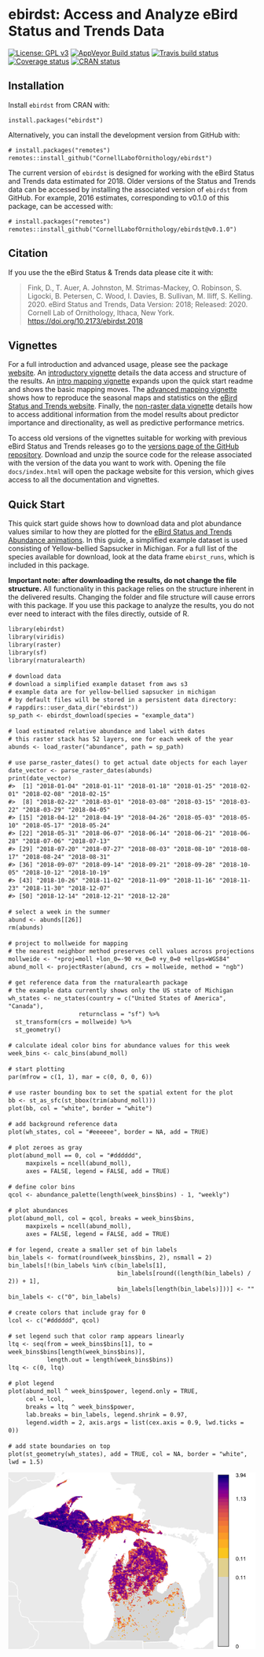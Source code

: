 <!-- README.md is generated from README.Rmd. Please edit that file -->
ebirdst: Access and Analyze eBird Status and Trends Data
========================================================

[![License: GPL
v3](https://img.shields.io/badge/License-GPL%20v3-blue.svg)](http://www.gnu.org/licenses/gpl-3.0)
[![AppVeyor Build
status](https://ci.appveyor.com/api/projects/status/v7cyxwquwrxxa5l6/branch/master?svg=true)](https://ci.appveyor.com/project/mstrimas/ebirdst/branch/master)
[![Travis build
status](https://travis-ci.org/CornellLabofOrnithology/ebirdst.svg?branch=master)](https://travis-ci.org/CornellLabofOrnithology/ebirdst)
[![Coverage
status](https://codecov.io/gh/CornellLabofOrnithology/ebirdst/branch/master/graph/badge.svg)](https://codecov.io/github/CornellLabofOrnithology/ebirdst?branch=master)
[![CRAN
status](https://www.r-pkg.org/badges/version/ebirdst)](https://cran.r-project.org/package=ebirdst)

Installation
------------

Install `ebirdst` from CRAN with:

    install.packages("ebirdst")

Alternatively, you can install the development version from GitHub with:

    # install.packages("remotes")
    remotes::install_github("CornellLabofOrnithology/ebirdst")

The current version of `ebirdst` is designed for working with the eBird
Status and Trends data estimated for 2018. Older versions of the Status
and Trends data can be accessed by installing the associated version of
`ebirdst` from GitHub. For example, 2016 estimates, corresponding to
v0.1.0 of this package, can be accessed with:

    # install.packages("remotes")
    remotes::install_github("CornellLabofOrnithology/ebirdst@v0.1.0")

Citation
--------

If you use the the eBird Status & Trends data please cite it with:

> Fink, D., T. Auer, A. Johnston, M. Strimas-Mackey, O. Robinson, S.
> Ligocki, B. Petersen, C. Wood, I. Davies, B. Sullivan, M. Iliff, S.
> Kelling. 2020. eBird Status and Trends, Data Version: 2018; Released:
> 2020. Cornell Lab of Ornithology, Ithaca, New York.
> <a href="https://doi.org/10.2173/ebirdst.2018" class="uri">https://doi.org/10.2173/ebirdst.2018</a>

Vignettes
---------

For a full introduction and advanced usage, please see the package
[website](https://cornelllabofornithology.github.io/ebirdst). An
[introductory
vignette](https://cornelllabofornithology.github.io/ebirdst/articles/ebirdst-introduction.html)
details the data access and structure of the results. An [intro mapping
vignette](https://cornelllabofornithology.github.io/ebirdst/articles/ebirdst-intro-mapping.html)
expands upon the quick start readme and shows the basic mapping moves.
The [advanced mapping
vignette](https://cornelllabofornithology.github.io/ebirdst/articles/ebirdst-advanced-mapping.html)
shows how to reproduce the seasonal maps and statistics on the [eBird
Status and Trends website](https://ebird.org/science/status-and-trends).
Finally, the [non-raster data
vignette](https://cornelllabofornithology.github.io/ebirdst/articles/ebirdst-pipd.html)
details how to access additional information from the model results
about predictor importance and directionality, as well as predictive
performance metrics.

To access old versions of the vignettes suitable for working with
previous eBird Status and Trends releases go to the [versions page of
the GitHub
repository](https://github.com/CornellLabofOrnithology/ebirdst/releases).
Download and unzip the source code for the release associated with the
version of the data you want to work with. Opening the file
`docs/index.html` will open the package website for this version, which
gives access to all the documentation and vignettes.

Quick Start
-----------

This quick start guide shows how to download data and plot abundance
values similar to how they are plotted for the [eBird Status and Trends
Abundance
animations](https://ebird.org/science/status-and-trends/woothr/abundance-map-weekly).
In this guide, a simplified example dataset is used consisting of
Yellow-bellied Sapsucker in Michigan. For a full list of the species
available for download, look at the data frame `ebirst_runs`, which is
included in this package.

**Important note: after downloading the results, do not change the file
structure.** All functionality in this package relies on the structure
inherent in the delivered results. Changing the folder and file
structure will cause errors with this package. If you use this package
to analyze the results, you do not ever need to interact with the files
directly, outside of R.

    library(ebirdst)
    library(viridis)
    library(raster)
    library(sf)
    library(rnaturalearth)

    # download data
    # download a simplified example dataset from aws s3
    # example data are for yellow-bellied sapsucker in michigan
    # by default files will be stored in a persistent data directory:
    # rappdirs::user_data_dir("ebirdst"))
    sp_path <- ebirdst_download(species = "example_data")

    # load estimated relative abundance and label with dates
    # this raster stack has 52 layers, one for each week of the year
    abunds <- load_raster("abundance", path = sp_path)

    # use parse_raster_dates() to get actual date objects for each layer
    date_vector <- parse_raster_dates(abunds)
    print(date_vector)
    #>  [1] "2018-01-04" "2018-01-11" "2018-01-18" "2018-01-25" "2018-02-01" "2018-02-08" "2018-02-15"
    #>  [8] "2018-02-22" "2018-03-01" "2018-03-08" "2018-03-15" "2018-03-22" "2018-03-29" "2018-04-05"
    #> [15] "2018-04-12" "2018-04-19" "2018-04-26" "2018-05-03" "2018-05-10" "2018-05-17" "2018-05-24"
    #> [22] "2018-05-31" "2018-06-07" "2018-06-14" "2018-06-21" "2018-06-28" "2018-07-06" "2018-07-13"
    #> [29] "2018-07-20" "2018-07-27" "2018-08-03" "2018-08-10" "2018-08-17" "2018-08-24" "2018-08-31"
    #> [36] "2018-09-07" "2018-09-14" "2018-09-21" "2018-09-28" "2018-10-05" "2018-10-12" "2018-10-19"
    #> [43] "2018-10-26" "2018-11-02" "2018-11-09" "2018-11-16" "2018-11-23" "2018-11-30" "2018-12-07"
    #> [50] "2018-12-14" "2018-12-21" "2018-12-28"

    # select a week in the summer
    abund <- abunds[[26]]
    rm(abunds)

    # project to mollweide for mapping
    # the nearest neighbor method preserves cell values across projections
    mollweide <- "+proj=moll +lon_0=-90 +x_0=0 +y_0=0 +ellps=WGS84"
    abund_moll <- projectRaster(abund, crs = mollweide, method = "ngb")

    # get reference data from the rnaturalearth package
    # the example data currently shows only the US state of Michigan
    wh_states <- ne_states(country = c("United States of America", "Canada"),
                        returnclass = "sf") %>% 
      st_transform(crs = mollweide) %>% 
      st_geometry()
      
    # calculate ideal color bins for abundance values for this week
    week_bins <- calc_bins(abund_moll)

    # start plotting
    par(mfrow = c(1, 1), mar = c(0, 0, 0, 6))

    # use raster bounding box to set the spatial extent for the plot
    bb <- st_as_sfc(st_bbox(trim(abund_moll)))
    plot(bb, col = "white", border = "white")

    # add background reference data
    plot(wh_states, col = "#eeeeee", border = NA, add = TRUE)

    # plot zeroes as gray
    plot(abund_moll == 0, col = "#dddddd", 
         maxpixels = ncell(abund_moll),
         axes = FALSE, legend = FALSE, add = TRUE)

    # define color bins
    qcol <- abundance_palette(length(week_bins$bins) - 1, "weekly")

    # plot abundances
    plot(abund_moll, col = qcol, breaks = week_bins$bins,
         maxpixels = ncell(abund_moll),
         axes = FALSE, legend = FALSE, add = TRUE)

    # for legend, create a smaller set of bin labels
    bin_labels <- format(round(week_bins$bins, 2), nsmall = 2)
    bin_labels[!(bin_labels %in% c(bin_labels[1],
                                   bin_labels[round((length(bin_labels) / 2)) + 1],
                                   bin_labels[length(bin_labels)]))] <- ""
    bin_labels <- c("0", bin_labels)

    # create colors that include gray for 0
    lcol <- c("#dddddd", qcol)

    # set legend such that color ramp appears linearly
    ltq <- seq(from = week_bins$bins[1], to = week_bins$bins[length(week_bins$bins)],
               length.out = length(week_bins$bins))
    ltq <- c(0, ltq)

    # plot legend
    plot(abund_moll ^ week_bins$power, legend.only = TRUE,
         col = lcol,
         breaks = ltq ^ week_bins$power, 
         lab.breaks = bin_labels, legend.shrink = 0.97,
         legend.width = 2, axis.args = list(cex.axis = 0.9, lwd.ticks = 0))

    # add state boundaries on top
    plot(st_geometry(wh_states), add = TRUE, col = NA, border = "white", lwd = 1.5)

<img src="README-quick_start-1.png" style="display: block; margin: auto;" />
